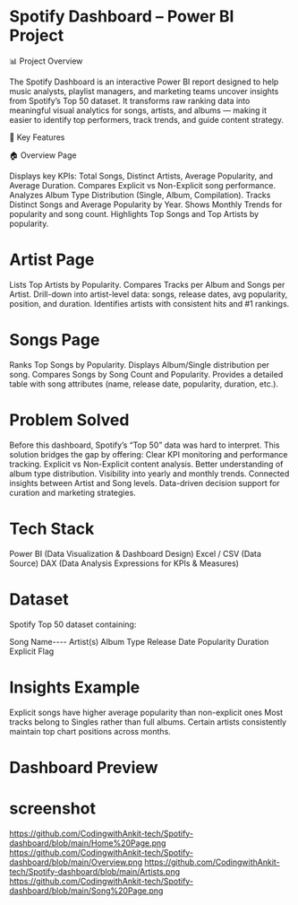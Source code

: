 # Spotify Dashboard – Power BI Project

📊 Project Overview

The Spotify Dashboard is an interactive Power BI report designed to help music analysts, playlist managers, and marketing teams uncover insights from Spotify’s Top 50 dataset.
It transforms raw ranking data into meaningful visual analytics for songs, artists, and albums — making it easier to identify top performers, track trends, and guide content strategy.

🚀 Key Features

🏠 Overview Page

Displays key KPIs: Total Songs, Distinct Artists, Average Popularity, and Average Duration.
Compares Explicit vs Non-Explicit song performance.
Analyzes Album Type Distribution (Single, Album, Compilation).
Tracks Distinct Songs and Average Popularity by Year.
Shows Monthly Trends for popularity and song count.
Highlights Top Songs and Top Artists by popularity.

# Artist Page

Lists Top Artists by Popularity.
Compares Tracks per Album and Songs per Artist.
Drill-down into artist-level data: songs, release dates, avg popularity, position, and duration.
Identifies artists with consistent hits and #1 rankings.

# Songs Page

Ranks Top Songs by Popularity.
Displays Album/Single distribution per song.
Compares Songs by Song Count and Popularity.
Provides a detailed table with song attributes (name, release date, popularity, duration, etc.).

# Problem Solved

Before this dashboard, Spotify’s “Top 50” data was hard to interpret. This solution bridges the gap by offering:
Clear KPI monitoring and performance tracking.
Explicit vs Non-Explicit content analysis.
Better understanding of album type distribution.
Visibility into yearly and monthly trends.
Connected insights between Artist and Song levels.
Data-driven decision support for curation and marketing strategies.

# Tech Stack

Power BI (Data Visualization & Dashboard Design)
Excel / CSV (Data Source)
DAX (Data Analysis Expressions for KPIs & Measures)

# Dataset

Spotify Top 50 dataset containing:

Song Name----
Artist(s)
Album Type
Release Date
Popularity
Duration
Explicit Flag

# Insights Example

Explicit songs have higher average popularity than non-explicit ones
Most tracks belong to Singles rather than full albums.
Certain artists consistently maintain top chart positions across months.

# Dashboard Preview

# screenshot 
https://github.com/CodingwithAnkit-tech/Spotify-dashboard/blob/main/Home%20Page.png
https://github.com/CodingwithAnkit-tech/Spotify-dashboard/blob/main/Overview.png
https://github.com/CodingwithAnkit-tech/Spotify-dashboard/blob/main/Artists.png
https://github.com/CodingwithAnkit-tech/Spotify-dashboard/blob/main/Song%20Page.png
